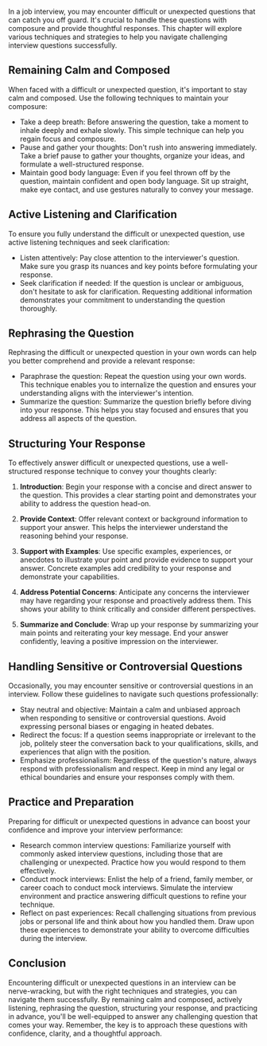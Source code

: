 
In a job interview, you may encounter difficult or unexpected questions that can catch you off guard. It's crucial to handle these questions with composure and provide thoughtful responses. This chapter will explore various techniques and strategies to help you navigate challenging interview questions successfully.

**Remaining Calm and Composed**
-------------------------------

When faced with a difficult or unexpected question, it's important to stay calm and composed. Use the following techniques to maintain your composure:

* Take a deep breath: Before answering the question, take a moment to inhale deeply and exhale slowly. This simple technique can help you regain focus and composure.
* Pause and gather your thoughts: Don't rush into answering immediately. Take a brief pause to gather your thoughts, organize your ideas, and formulate a well-structured response.
* Maintain good body language: Even if you feel thrown off by the question, maintain confident and open body language. Sit up straight, make eye contact, and use gestures naturally to convey your message.

**Active Listening and Clarification**
--------------------------------------

To ensure you fully understand the difficult or unexpected question, use active listening techniques and seek clarification:

* Listen attentively: Pay close attention to the interviewer's question. Make sure you grasp its nuances and key points before formulating your response.
* Seek clarification if needed: If the question is unclear or ambiguous, don't hesitate to ask for clarification. Requesting additional information demonstrates your commitment to understanding the question thoroughly.

**Rephrasing the Question**
---------------------------

Rephrasing the difficult or unexpected question in your own words can help you better comprehend and provide a relevant response:

* Paraphrase the question: Repeat the question using your own words. This technique enables you to internalize the question and ensures your understanding aligns with the interviewer's intention.
* Summarize the question: Summarize the question briefly before diving into your response. This helps you stay focused and ensures that you address all aspects of the question.

**Structuring Your Response**
-----------------------------

To effectively answer difficult or unexpected questions, use a well-structured response technique to convey your thoughts clearly:

1. **Introduction**: Begin your response with a concise and direct answer to the question. This provides a clear starting point and demonstrates your ability to address the question head-on.

2. **Provide Context**: Offer relevant context or background information to support your answer. This helps the interviewer understand the reasoning behind your response.

3. **Support with Examples**: Use specific examples, experiences, or anecdotes to illustrate your point and provide evidence to support your answer. Concrete examples add credibility to your response and demonstrate your capabilities.

4. **Address Potential Concerns**: Anticipate any concerns the interviewer may have regarding your response and proactively address them. This shows your ability to think critically and consider different perspectives.

5. **Summarize and Conclude**: Wrap up your response by summarizing your main points and reiterating your key message. End your answer confidently, leaving a positive impression on the interviewer.

**Handling Sensitive or Controversial Questions**
-------------------------------------------------

Occasionally, you may encounter sensitive or controversial questions in an interview. Follow these guidelines to navigate such questions professionally:

* Stay neutral and objective: Maintain a calm and unbiased approach when responding to sensitive or controversial questions. Avoid expressing personal biases or engaging in heated debates.
* Redirect the focus: If a question seems inappropriate or irrelevant to the job, politely steer the conversation back to your qualifications, skills, and experiences that align with the position.
* Emphasize professionalism: Regardless of the question's nature, always respond with professionalism and respect. Keep in mind any legal or ethical boundaries and ensure your responses comply with them.

**Practice and Preparation**
----------------------------

Preparing for difficult or unexpected questions in advance can boost your confidence and improve your interview performance:

* Research common interview questions: Familiarize yourself with commonly asked interview questions, including those that are challenging or unexpected. Practice how you would respond to them effectively.
* Conduct mock interviews: Enlist the help of a friend, family member, or career coach to conduct mock interviews. Simulate the interview environment and practice answering difficult questions to refine your technique.
* Reflect on past experiences: Recall challenging situations from previous jobs or personal life and think about how you handled them. Draw upon these experiences to demonstrate your ability to overcome difficulties during the interview.

**Conclusion**
--------------

Encountering difficult or unexpected questions in an interview can be nerve-wracking, but with the right techniques and strategies, you can navigate them successfully. By remaining calm and composed, actively listening, rephrasing the question, structuring your response, and practicing in advance, you'll be well-equipped to answer any challenging question that comes your way. Remember, the key is to approach these questions with confidence, clarity, and a thoughtful approach.
